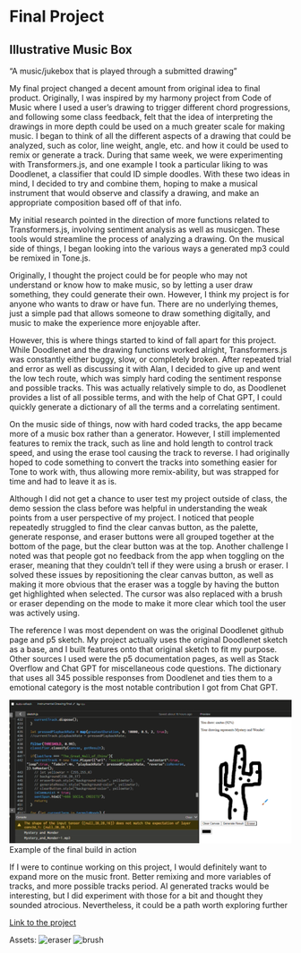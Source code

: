 # Final Project
## Illustrative Music Box

“A music/jukebox that is played through a submitted drawing”

My final project changed a decent amount from original idea to final product. Originally, I was inspired by my harmony project from Code of Music where I used a user’s drawing to trigger different chord progressions, and following some class feedback, felt that the idea of interpreting the drawings in more depth could be used on a much greater scale for making music. I began to think of all the different aspects of a drawing that could be analyzed, such as color, line weight, angle, etc. and how it could be used to remix or generate a track. During that same week, we were experimenting with Transformers.js, and one example I took a particular liking to was Doodlenet, a classifier that could ID simple doodles. With these two ideas in mind, I decided to try and combine them, hoping to make a musical instrument that would observe and classify a drawing, and make an appropriate composition based off of that info. 

My initial research pointed in the direction of more functions related to Transformers.js, involving sentiment analysis as well as musicgen. These tools would streamline the process of analyzing a drawing. On the musical side of things, I began looking into the various ways a generated mp3 could be remixed in Tone.js. 

Originally, I thought the project could be for people who may not understand or know how to make music, so by letting a user draw something, they could generate their own. However, I think my project is for anyone who wants to draw or have fun. There are no underlying themes, just a simple pad that allows someone to draw something digitally, and music to make the experience more enjoyable after. 

However, this is where things started to kind of fall apart for this project. While Doodlenet and the drawing functions worked alright, Transformers.js was constantly either buggy, slow, or completely broken. After repeated trial and error as well as discussing it with Alan, I decided to give up and went the low tech route, which was simply hard coding the sentiment response and possible tracks. This was actually relatively simple to do, as Doodlenet provides a list of all possible terms, and with the help of Chat GPT, I could quickly generate a dictionary of all the terms and a correlating sentiment. 

On the music side of things, now with hard coded tracks, the app became more of a music box rather than a generator. However, I still implemented features to remix the track, such as line and hold length to control track speed, and using the erase tool causing the track to reverse. I had originally hoped to code something to convert the tracks into something easier for Tone to work with, thus allowing more remix-ability, but was strapped for time and had to leave it as is. 

Although I did not get a chance to user test my project outside of class, the demo session the class before was helpful in understanding the weak points from a user perspective of my project. I noticed that people repeatedly struggled to find the clear canvas button, as the palette, generate response, and eraser buttons were all grouped together at the bottom of the page, but the clear button was at the top. Another challenge I noted was that people got no feedback from the app when toggling on the eraser, meaning that they couldn’t tell if they were using a brush or eraser. I solved these issues by repositioning the clear canvas button, as well as making it more obvious that the eraser was a toggle by having the button get highlighted when selected. The cursor was also replaced with a brush or eraser depending on the mode to make it more clear which tool the user was actively using. 

The reference I was most dependent on was the original Doodlenet github page and p5 sketch. My project actually uses the original Doodlenet sketch as a base, and I built features onto that original sketch to fit my purpose. Other sources I used were the p5 documentation pages, as well as Stack Overflow and Chat GPT for miscellaneous code questions. The dictionary that uses all 345 possible responses from Doodlenet and ties them to a emotional category is the most notable contribution I got from Chat GPT. 

![image](finalProjTest.png)
Example of the final build in action

If I were to continue working on this project, I would definitely want to expand more on the music front. Better remixing and more variables of tracks, and more possible tracks period. AI generated tracks would be interesting, but I did experiment with those for a bit and thought they sounded atrocious. Nevertheless, it could be a path worth exploring further

[Link to the project](https://editor.p5js.org/rqu/sketches/FgVxY380Q)

Assets:
![eraser](https://github.com/user-attachments/assets/8b928021-4ea5-4a0f-ac5d-c2819a594025) ![brush](https://github.com/user-attachments/assets/ff6833c9-0025-49b5-9cf7-af127785a738)
